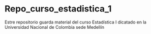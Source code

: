 # Repo_curso_estadistica_1
Estre repositorio guarda material del curso Estadística I dicatado en la Universidad Nacional de Colombia sede Medellín
